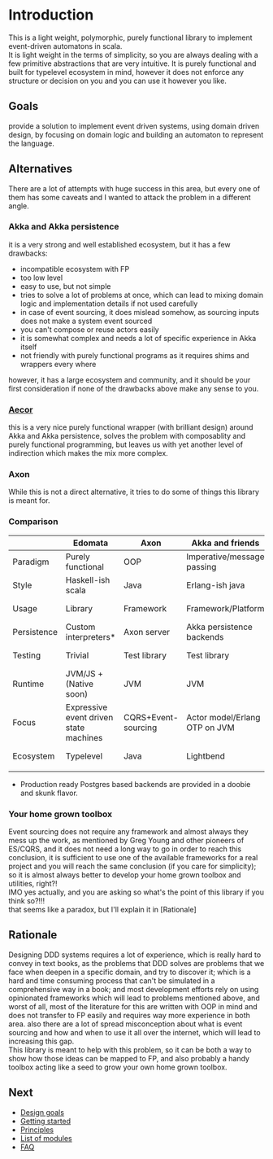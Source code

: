 # Introduction

This is a light weight, polymorphic, purely functional library to implement event-driven automatons in scala.  
It is light weight in the terms of simplicity, so you are always dealing with a few primitive abstractions that are very intuitive.
It is purely functional and built for typelevel ecosystem in mind, however it does not enforce any structure or decision on you and you can use it however you like.  

## Goals
provide a solution to implement event driven systems, using domain driven design, by focusing on domain logic and building an automaton to represent the language.

## Alternatives
There are a lot of attempts with huge success in this area, but every one of them has some caveats and I wanted to attack the problem in a different angle.  

### Akka and Akka persistence
it is a very strong and well established ecosystem, but it has a few drawbacks:

* incompatible ecosystem with FP
* too low level
* easy to use, but not simple
* tries to solve a lot of problems at once, which can lead to mixing domain logic and implementation details if not used carefully
* in case of event sourcing, it does mislead somehow, as sourcing inputs does not make a system event sourced
* you can't compose or reuse actors easily
* it is somewhat complex and needs a lot of specific experience in Akka itself
* not friendly with purely functional programs as it requires shims and wrappers every where

however, it has a large ecosystem and community, and it should be your first consideration if none of the drawbacks above make any sense to you.

### [Aecor](https://github.com/notxcain/aecor)
this is a very nice purely functional wrapper (with brilliant design) around Akka and Akka persistence, solves the problem with composablity and purely functional programming, but leaves us with yet another level of indirection which makes the mix more complex.

### Axon
While this is not a direct alternative, it tries to do some of things this library is meant for.

### Comparison

|             | Edomata                                | Axon                | Akka and friends              | Aecor                                |
|-------------|----------------------------------------|---------------------|-------------------------------|--------------------------------------|
| Paradigm    | Purely functional                      | OOP                 | Imperative/message passing    | Purely functional                    |
| Style       | Haskell-ish scala                      | Java                | Erlang-ish java               | MTL                                  |
| Usage       | Library                                | Framework           | Framework/Platform            | Library + akka                       |
| Persistence | Custom interpreters*                   | Axon server         | Akka persistence backends     | like akka                            |
| Testing     | Trivial                                | Test library        | Test library                  | Trivial + like akka                  |
| Runtime     | JVM/JS + (Native soon)                 | JVM                 | JVM                           | JVM                                  |
| Focus       | Expressive event driven state machines | CQRS+Event-sourcing | Actor model/Erlang OTP on JVM | Purely functional behaviors for Akka |
| Ecosystem   | Typelevel                              | Java                | Lightbend                     | Typelevel over akka                  |
|             |                                        |                     |                               |                                      |

* Production ready Postgres based backends are provided in a doobie and skunk flavor.


### Your home grown toolbox
Event sourcing does not require any framework and almost always they mess up the work, as mentioned by Greg Young and other pioneers of ES/CQRS, and it does not need a long way to go in order to reach this conclusion, it is sufficient to use one of the available frameworks for a real project and you will reach the same conclusion (if you care for simplicity); so it is almost always better to develop your home grown toolbox and utilities, right?!  
IMO yes actually, and you are asking so what's the point of this library if you think so?!!!  
that seems like a paradox, but I'll explain it in [Rationale]

## Rationale
Designing DDD systems requires a lot of experience, which is really hard to convey in text books, as the problems that DDD solves are problems that we face when deepen in a specific domain, and try to discover it; which is a hard and time consuming process that can't be simulated in a comprehensive way in a book; and most development efforts rely on using opinionated frameworks which will lead to problems mentioned above, and worst of all, most of the literature for this are written with OOP in mind and does not transfer to FP easily and requires way more experience in both area. also there are a lot of spread misconception about what is event sourcing and how and when to use it all over the internet, which will lead to increasing this gap.  
This library is meant to help with this problem, so it can be both a way to show how those ideas can be mapped to FP, and also probably a handy toolbox acting like a seed to grow your own home grown toolbox.

## Next
- [Design goals](about/design_goals.md)
- [Getting started](tutorials/0_getting_started.md)
- [Principles](principles/index.md)
- [List of modules](other/modules.md)
- [FAQ](other/faq.md)
